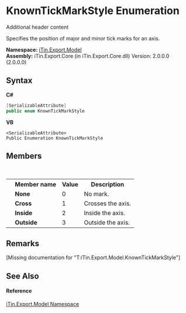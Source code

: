 # KnownTickMarkStyle Enumeration
Additional header content 

Specifies the position of major and minor tick marks for an axis.

**Namespace:**&nbsp;<a href="N_iTin_Export_Model">iTin.Export.Model</a><br />**Assembly:**&nbsp;iTin.Export.Core (in iTin.Export.Core.dll) Version: 2.0.0.0 (2.0.0.0)

## Syntax

**C#**<br />
``` C#
[SerializableAttribute]
public enum KnownTickMarkStyle
```

**VB**<br />
``` VB
<SerializableAttribute>
Public Enumeration KnownTickMarkStyle
```


## Members
&nbsp;<table><tr><th></th><th>Member name</th><th>Value</th><th>Description</th></tr><tr><td /><td target="F:iTin.Export.Model.KnownTickMarkStyle.None">**None**</td><td>0</td><td>No mark.</td></tr><tr><td /><td target="F:iTin.Export.Model.KnownTickMarkStyle.Cross">**Cross**</td><td>1</td><td>Crosses the axis.</td></tr><tr><td /><td target="F:iTin.Export.Model.KnownTickMarkStyle.Inside">**Inside**</td><td>2</td><td>Inside the axis.</td></tr><tr><td /><td target="F:iTin.Export.Model.KnownTickMarkStyle.Outside">**Outside**</td><td>3</td><td>Outside the axis.</td></tr></table>

## Remarks
\[Missing <remarks> documentation for "T:iTin.Export.Model.KnownTickMarkStyle"\]

## See Also


#### Reference
<a href="N_iTin_Export_Model">iTin.Export.Model Namespace</a><br />